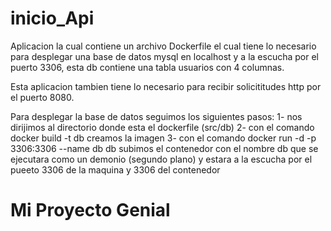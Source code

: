 ﻿# inicio_Api

Aplicacion la cual contiene un archivo Dockerfile el cual tiene lo necesario para desplegar una base de datos mysql en localhost y a la escucha por el puerto 3306, esta db contiene una tabla usuarios con 4 columnas. 

Esta aplicacion tambien tiene lo necesario para recibir solicititudes http por el puerto 8080.

Para desplegar la base de datos seguimos los siguientes pasos:
1- nos dirijimos al directorio donde esta el dockerfile (src/db)
2- con el comando docker build -t db creamos la imagen
3- con el comando docker run -d -p 3306:3306 --name db db subimos el contenedor con el nombre db que se ejecutara como un demonio (segundo plano) y estara a la escucha por el pueeto 3306 de la maquina y 3306 del contenedor

# Mi Proyecto Genial
